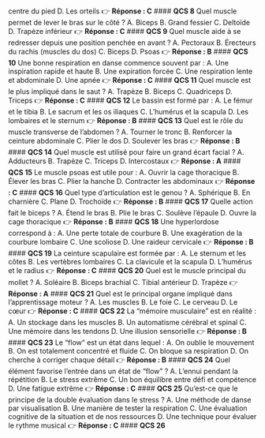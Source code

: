 centre du pied D. Les orteils 👉 **Réponse : C** #### **QCS 8** Quel muscle permet de lever le bras sur le côté ? A. Biceps B. Grand fessier C. Deltoïde D. Trapèze inférieur 👉 **Réponse : C** #### **QCS 9** Quel muscle aide à se redresser depuis une position penchée en avant ? A. Pectoraux B. Érecteurs du rachis (muscles du dos) C. Biceps D. Psoas 👉 **Réponse : B** #### **QCS 10** Une bonne respiration en danse commence souvent par : A. Une inspiration rapide et haute B. Une expiration forcée C. Une respiration lente et abdominale D. Une apnée 👉 **Réponse : C** #### **QCS 11** Quel muscle est le plus impliqué dans le saut ? A. Trapèze B. Biceps C. Quadriceps D. Triceps 👉 **Réponse : C** #### **QCS 12** Le bassin est formé par : A. Le fémur et le tibia B. Le sacrum et les os iliaques C. L’humérus et la scapula D. Les lombaires et le sternum 👉 **Réponse : B** #### **QCS 13** Quel est le rôle du muscle transverse de l’abdomen ? A. Tourner le tronc B. Renforcer la ceinture abdominale C. Plier le dos D. Soulever les bras 👉 **Réponse : B** #### **QCS 14** Quel muscle est utilisé pour faire un grand écart facial ? A. Adducteurs B. Trapèze C. Triceps D. Intercostaux 👉 **Réponse : A** #### **QCS 15** Le muscle psoas est utile pour : A. Ouvrir la cage thoracique B. Élever les bras C. Plier la hanche D. Contracter les abdominaux 👉 **Réponse : C** #### **QCS 16** Quel type d’articulation est le genou ? A. Sphérique B. En charnière C. Plane D. Trochoïde 👉 **Réponse : B** #### **QCS 17** Quelle action fait le biceps ? A. Étend le bras B. Plie le bras C. Soulève l’épaule D. Ouvre la cage thoracique 👉 **Réponse : B** #### **QCS 18** Une hyperlordose correspond à : A. Une perte totale de courbure B. Une exagération de la courbure lombaire C. Une scoliose D. Une raideur cervicale 👉 **Réponse : B** #### **QCS 19** La ceinture scapulaire est formée par : A. Le sternum et les côtes B. Les vertèbres lombaires C. La clavicule et la scapula D. L’humérus et le radius 👉 **Réponse : C** #### **QCS 20** Quel est le muscle principal du mollet ? A. Soléaire B. Biceps brachial C. Tibial antérieur D. Trapèze 👉 **Réponse : A** #### **QCS 21** Quel est le principal organe impliqué dans l’apprentissage moteur ? A. Les muscles B. Le foie C. Le cerveau D. Le cœur 👉 **Réponse : C** #### **QCS 22** La “mémoire musculaire” est en réalité : A. Un stockage dans les muscles B. Un automatisme cérébral et spinal C. Une mémoire dans les tendons D. Une illusion sensorielle 👉 **Réponse : B** #### **QCS 23** Le “flow” est un état dans lequel : A. On oublie le mouvement B. On est totalement concentré et fluide C. On bloque sa respiration D. On cherche à corriger chaque détail 👉 **Réponse : B** #### **QCS 24** Quel élément favorise l’entrée dans un état de “flow” ? A. L’ennui pendant la répétition B. Le stress extrême C. Un bon équilibre entre défi et compétence D. Une fatigue extrême 👉 **Réponse : C** #### **QCS 25** Qu’est-ce que le principe de la double évaluation dans le stress ? A. Une méthode de danse par visualisation B. Une manière de tester la respiration C. Une évaluation cognitive de la situation et de nos ressources D. Une technique pour évaluer le rythme musical 👉 **Réponse : C** #### **QCS 26**